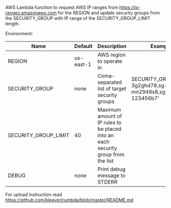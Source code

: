AWS Lambda function to request AWS IP ranges from https://ip-ranges.amazonaws.com
for the REGION and update security groups from the SECURITY_GROUP
with IP range of the SECURITY_GROUP_LIMIT length.

Environment:

Name | Default | Description | Example
--- | --- | --- | ---
REGION | us-east-1 | AWS region to operate in
SECURITY_GROUP | none | Coma-separated list of target security groups | SECURITY_GROUP='sg-3g2ghd78,sg-mn2948s8,sg-123456b7'
SECURITY_GROUP_LIMIT  | 40 | Maximum amount of IP rules to be placed into an each security group from the list
DEBUG | none | Print debug message to STDERR

For upload instruction read https://github.com/kleaver/rumbda/blob/master/README.md
